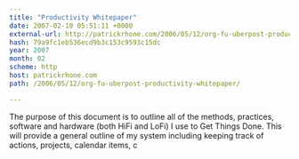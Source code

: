 ```yaml
---
title: "Productivity Whitepaper"
date: 2007-02-10 05:51:11 +0000
external-url: http://patrickrhone.com/2006/05/12/org-fu-uberpost-productivity-whitepaper/
hash: 79a9fc1eb536ecd9b3c153c9593c15dc
year: 2007
month: 02
scheme: http
host: patrickrhone.com
path: /2006/05/12/org-fu-uberpost-productivity-whitepaper/

---
```


The purpose of this document is to outline all of the methods, practices, software and hardware (both HiFi and LoFi) I use to Get Things Done. This will provide a general outline of my system including keeping track of actions, projects, calendar items, c
